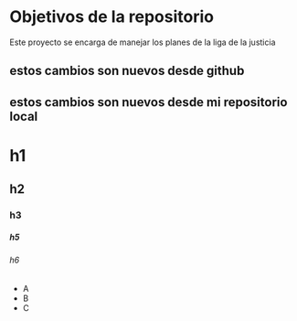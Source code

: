 # Objetivos de la repositorio

Este proyecto se encarga de manejar los planes de la liga de la justicia



## estos cambios son nuevos desde github
## estos cambios son nuevos desde mi repositorio local

# h1
## h2
### h3
##### h5
###### h6


* A
* B
* C
